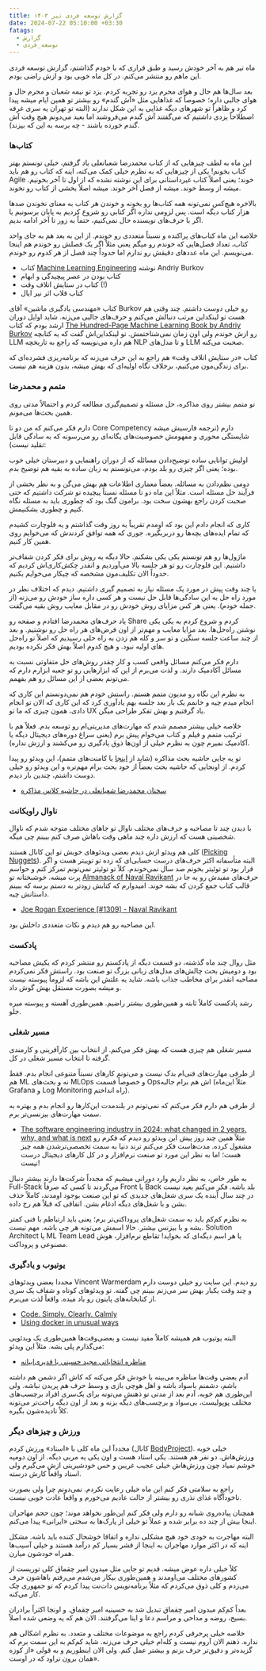 ```yaml
---
title: گزارش توسعه فردی تیر ۱۴۰۳
date: 2024-07-22 05:10:00 +03:30
fatags:
  - گزارش
  - توسعه_فردی
---
```

ماه تیر هم به آخر خودش رسید و طبق قراری که با خودم گذاشتم، گزارش توسعه فردی این ماهم رو منتشر می‌کنم. در کل ماه خوبی بود و ازش راضی بودم. 

بعد سال‌ها هم حال و هوای محرم یزد رو تجربه کردم. یزد تو نیمه شعبان و محرم حال و هوای جالبی داره؛ خصوصاً که غذاهایی مثل «آش گندم» رو بیشتر تو همین ایام میشه پیدا کرد و ظاهراً تو شهرهای دیگه غذایی به این شکل ندارند (البته تو تهران یه سری غرفه اصطلاحاً یزدی داشتیم که می‌گفتند آش گندم می‌فروشند اما بعید می‌دونم هیچ وقت آش گندم خورده باشند - چه برسه به این که بپزند). 

### کتاب‌ها
این ماه به لطف چیزهایی که از کتاب محمدرضا شعبانعلی یاد گرفتم، خیلی تونستم بهتر کتاب بخونم! یکی از چیزهایی که به نظرم خیلی کمک می‌کنه، اینه که کتاب رو هم باید Agile خوند؛ یعنی اصلاً کتاب غیرداستانی برای این نوشته نشده که از اول تا آخر بخونیم. میشه از وسط خوند. میشه از فصل آخر خوند. میشه اصلاً بخشی از کتاب رو نخوند. 

بالاخره هیچ‌کس نمی‌تونه همه کتاب‌ها رو بخونه و خوندن هر کتاب به معنای نخوندن صدها هزار کتاب دیگه است. پس لزومی نداره اگر کتابی رو شروع کردیم به پایان برسونیم یا اگر با حرف‌های نویسنده حال نمی‌کنیم، حتماً به زور تا آخر ادامه بدیم. 

خلاصه این ماه کتاب‌های پراکنده و نسبتاً متعددی رو خوندم. از این به بعد هم به جای واحد کتاب، تعداد فصل‌هایی که خوندم رو میگم یعنی مثلاً اگر یک فصلش رو خوندم هم اینجا می‌نویسم. این ماه عددهای دقیقش رو ندارم اما حدوداً چند فصل از هر کدوم رو خوندم. 

- کتاب [Machine Learning Engineering](https://mlebook.com/) نوشته Andriy Burkov
- کتاب بودن در عصر پیچیدگی و ابهام 
- کتاب در ستایش اتلاف وقت (!) 
- کتاب قلاب اثر نیر ایال

کتاب «مهندسی یادگیری ماشین» آقای Burkov رو خیلی دوست داشتم. چند وقتی هم هست تو لینکداین مرتب دنبالش می‌کنم و حرف‌های جالبی می‌زنه. شاید اوایل دوران ارشد بودم که کتاب [The Hundred-Page Machine Learning Book by Andriy Burkov](https://themlbook.com/) رو ازش خوندم ولی اون زمان نمی‌شناختمش. تو لینکداین‌اش گفت که یه کتابچه LLM هم داره می‌نویسه که راجع به تاریخچه NLP و تا مدل‌های LLM صحبت می‌کنه. 

کتاب «در ستایش اتلاف وقت» هم راجع به این حرف می‌زنه که برنامه‌ریزی فشرده‌ای که برای زندگی‌مون می‌کنیم، برخلاف نگاه اولیه‌ای که بهش میشه، بدون هزینه هم نیست. 

### متمم و محمدرضا
تو متمم بیشتر روی مذاکره، حل مسئله و تصمیم‌گیری مطالعه کردم و احتمالاً مدتی روی همین بحث‌ها می‌مونم. 

دارم فکر می‌کنم که من دو تا Core Competency دارم (ترجمه فارسیش میشه شایستگی محوری و مفهومش خصوصیت‌های یگانه‌ای رو می‌رسونه که به سادگی قابل تقلید نیست):

اولیش توانایی ساده توضیح‌دادن مسائله که از دوران راهنمایی و دبیرستان خیلی خوب بوده؛ یعنی اگر چیزی رو بلد بودم، می‌تونستم به زبان ساده به بقیه هم توضیح بدم.

دومی نظم‌دادن به مسائله. بعضاً معماری اطلاعات هم بهش می‌گن و به نظر بخشی از فرآیند حل مسئله است. مثلاً این ماه دو تا مسئله نسبتاً پیچیده تو شرکت داشتیم که حتی صحبت کردن راجع بهشون سخت بود. برامون گنگ بود که چطوری باید به مسئله نگاه کنیم و چطوری بشکنیمش. 

کاری که انجام دادم این بود که اومدم تقریباً یه روز وقت گذاشتم و یه فلوچارت کشیدم که تمام ایده‌های بچه‌ها رو دربربگیره. جوری که همه توافق کردندش که می‌خوایم روی همین کار کنیم. 

ماژول‌ها رو هم تونستم یکی یکی بشکنم. حالا دیگه یه روش برای فکر کردن شفاف‌تر داشتیم. این فلوچارت رو تو هر جلسه بالا می‌آوردیم و انقدر چکش‌کاری‌اش کردیم که حدوداً الان تکلیف‌مون مشخصه که چیکار می‌خوایم بکنیم. 

یا چند وقت پیش در مورد یک مسئله نیاز به تصمیم گیری داشتیم. دیدم که اختلاف نظر در مورد راه حل به این سادگی‌ها قابل حل نیست و هر کسی داره ساز خودش رو می‌زنه (از جمله خودم). یعنی هر کس مزایای روش خودش رو در مقابل معایب روش بقیه می‌گفت. 

یاد حرف‌های محمدرضا افتادم و صفحه رو Share کردم و شروع کردم به یکی یکی نوشتن راه‌حل‌ها. بعد مزایا معایب و مهم‌تر از اون فرض‌های هر راه حل رو نوشتیم. و بعد از چند ساعت جلسه سنگین و تو سر و کله هم زدن به راه حلی رسیدیم که اصلاً تو راه‌حل های اولیه نبود. و هیچ کدوم اصلاً بهش فکر نکرده بودیم. 

دارم فکر می‌کنم مسائل واقعی کسب و کار چقدر روش‌های حل متفاوتی نسبت به مسائل آکادمیک دارند. و لذت می‌برم از این که ابزارهایی رو تو جعبه ابزارم دارم که می‌تونم بعضی از این مسائل رو هم بفهمم. 

به نظرم این نگاه رو مدیون متمم هستم. راستش خودم هم نمی‌دونستم این کاری که انجام میدم چیه و خانمم یک بار بعد جلسه بهم یادآوری کرد که این کاری که الان تو انجام دادی، همون چیزی که ما تو UX یاد گرفتیم و بهش تفکر طراحی میگن. 

خلاصه خیلی بیشتر مصمم شدم که مهارت‌های مدیریتی‌ام رو توسعه بدم. فعلاً هم با ترکیب متمم و فیلم و کتاب می‌خوام پیش برم (یعنی سراغ دوره‌های دیجیتال دیگه یا آکادمیک نمیرم چون به نظرم خیلی از اون‌ها ذوق یادگیری رو می‌کشند و ارزش نداره). 

تو یه جایی حاشیه بحث مذاکره (شاید از [اینجا](https://iiman.blog.ir/page/%DA%AF%D9%84%DA%86%DB%8C%D9%86-%D9%81%D8%B6%D8%A7%DB%8C-%D9%88%D8%A8) یا کامنت‌های متمم)، این ویدئو رو پیدا کردم. از اونجایی که حاشیه بحث‌ بعضاً از خود بحث برام مهم‌تره و این ویدئو رو خیلی دوست داشتم، چندین بار دیدم. 

- [سخنان محمدرضا شعبانعلی در حاشیه کلاس مذاکره](https://youtu.be/5j89yZ9R-20?t=2849)
### ناوال راویکانت
با دیدن چند تا مصاحبه و حرف‌های مختلف ناوال تو جاهای مختلف متوجه شدم که ناوال شخصیتی هست که ارزش داره چند ماهی وقت باهاش صرف کنم ببینم چی میگه. 

کلی هم ویدئو ازش دیدم بعضی ویدئوهای خوبش تو این کانال هستند ([Picking Nuggets](https://www.youtube.com/@PickingNuggets)). البته متأسفانه اکثر حرف‌های درست حسابی‌ای که زده تو توییتر هست و اگر قرار بود تو توئیتر بخونم صد سال نمی‌خوندم. کلاً تو توئیتر نمی‌تونم تمرکز کنم و حواسم پرت میشه. خوشبختانه تو [Almanack of Naval Ravikant](https://www.navalmanack.com/) حرف‌های مفیدش رو یه جا در قالب کتاب جمع کردن که بشه خوند. امیدوارم که کتابش زودتر به دستم برسه که ببینم داستانش چیه. 

- [Joe Rogan Experience [#1309] - Naval Ravikant](https://www.youtube.com/watch?v=3qHkcs3kG44&t=1137s)

این مصاحبه رو هم دیدم و نکات متعددی داخلش بود. 
### پادکست
مثل روال چند ماه گذشته، دو قسمت دیگه از پادکستم رو منتشر کردم که یکیش مصاحبه بود و دومیش بحث چالش‌های مدل‌های زبانی بزرگ تو صنعت بود. راستش فکر نمی‌کردم مصاحبه انقدر برای مخاطب جذاب باشه. شاید یه علتش این باشه که لزوماً پیوسته نیست و میشه بصورت مستقل بهش گوش داد. 

رشد پادکست کاملاً ثابته و همین‌طوری بیشتر راضیم. همین‌طوری آهسته و پیوسته میره جلو. 
### مسیر شغلی
مسیر شغلی هم چیزی هست که بهش فکر می‌کنم. از انتخاب بین کارآفرینی و کارمندی گرفته تا انتخاب مسیر شغلی در کل. 

از طرفی مهارت‌های فنی‌ام بدک نیست و می‌تونم کارهای نسبتاً متنوعی انجام بدم. فقط هم ML نه و بحث‌های MLOps و خصوصاً قسمت Opsاش هم برام جالبه (مثلاً این‌ماه Grafana و Log Monitoring راه انداختم). 

از طرفی هم دارم فکر می‌کنم که نمی‌تونم در بلندمدت این‌کارها رو انجام بدم و بهتره به سمت مهارت‌های بیزنسی‌تر برم. 

- [The software engineering industry in 2024: what changed in 2 years, why, and what is next](https://www.youtube.com/watch?v=VpPPHDxR9aM)
مثلاً همین چند روز پیش این ویدئو رو دیدم که فکرم رو مشغول کرده. مدت‌هاست فکر می‌کنم ترند دنیا به سمت تخصصی‌ترشدن همه چیز هست؛ اما به نظر این مورد تو صنعت نرم‌افزار و در کل کارهای دیجیتال درست نیست! 

به طور خاص، به نظر داریم وارد دورانی میشیم که مجدداً شرکت‌ها دارند بیشتر دنبال Full-Stack می‌گردند تا کسی که صرفاً Front یا Back بلد باشه. فکر می‌کنم بعید نیست در چند سال آینده یک سری شغل‌های جدیدی که تو این صنعت بوجود اومدند، کاملاً حذف بشن و با شغل‌های دیگه ادغام بشن. اتفاقی که قبلاً هم رخ داده. 

به نظرم کم‌کم باید به سمت شغل‌های پروداکتی‌تر برم؛ یعنی باید ارتباطم با فنی کمتر بشه و با بیزنس بیشتر. حالا اسمش می‌تونه هر چی باشه. مهم نیست. Solution Architect یا ML Team Lead یا هر اسم دیگه‌ای که بخواید! تقاطع نرم‌افزار، هوش مصنوعی و پروداکت. 

### یوتیوب و یادگیری
مجددا بعضی ویدئوهای Vincent Warmerdam رو دیدم. این سایت رو خیلی دوست دارم و چند وقت یکبار بهش سر می‌زنم ببینم چی گفته. تو ویدئوهای کوتاه و شفاف یک سری از کتابخانه‌های پایتون رو یاد میده. واقعاً لذت می‌برم. 
- [Code. Simply. Clearly. Calmly](https://calmcode.io/)
- [Using docker in unusual ways](https://www.youtube.com/watch?v=zfNqp85g5JM)

البته یوتیوب هم همیشه کاملاً مفید نیست و بعضی‌وقت‌ها همین‌طوری یک ویدئویی می‌گذارم پلی بشه. مثلاً این ویدئو:

- [مناظره انتخاباتی مجید حسینی با قدیری‌ابیانه](https://www.youtube.com/watch?v=Z110atm7szE)

آدم بعضی وقت‌ها مناظره می‌بینه با خودش فکر می‌کنه که کاش اگر دشمن هم داشته باشم، دشمنم باسواد باشه و اهل هوچی بازی و وسط حرف هم پریدن نباشه. ولی این‌طوری هم خوبه. آدم بعد از مدتی تو ذهنش می‌تونه برای یک‌سری افراد برچسب‌های مختلف پوپولیست، بی‌سواد و برچسب‌های دیگه بزنه و بعد از اون دیگه راحت‌تر می‌تونه کلاً نادیده‌شون بگیره. 
### ورزش و چیزهای دیگر
مجددآ این ماه کلی با «استاد» ورزش کردم (کانال [BodyProject](https://www.youtube.com/@BodyProjectchallenge)). خیلی خوبه ورزش‌هاش. دو نفر هم هستند. یکی استاد هست و اون یکی یه مربی دیگه. از اون دومیه خوشم نمیاد چون ورزش‌هاش خیلی عجیب غریبن و حس خودشیرینی ازش می‌گیرم ولی استاد واقعاً کارش درسته. 

راجع به سلامتی فکر کنم این ماه خیلی رعایت نکردم. نمی‌دونم چرا ولی بصورت ناخودآگاه غذای نذری رو بیشتر از حالت عادیم می‌خورم و واقعاً عادت خوبی نیست. 

همچنان پیاده‌روی شبانه رو دارم ولی فکر کنم این‌طور نخواهد موند؛ چون حجم مهاجران اینجا بیش از چند ده برابر شده و عملاً تو خیلی از پارک‌ها به سختی «ایرانی» پیدا می‌کنم. 

البته مهاجرت به خودی خود هیچ مشکلی نداره و اتفاقا خوشحال کننده باید باشه. مشکل اینه که در اکثر موارد مهاجران به اینجا از قشر بسیار کم درآمد هستند و خیلی آسیب‌ها همراه خودشون میارن. 

کلاً خیلی داره عوض میشه. قدیم تو جایی مثل میدون امیر چقماق کلی توریست از کشورهای مختلف  می‌اومدند و همین‌طوری بیکار می‌شدم می‌رفتم باهاشون حرف می‌زدم و کلی ذوق می‌کردم که مثلاً برنامه‌نویس دات‌نت پیدا کردم که تو جمهوری چک کار می‌کنه. 

بعداً کم‌کم میدون امیر چقماق تبدیل شد به حسینیه امیر چقماق. و اونجا اکثراً برادران بسیج، روضه و مداحی و مراسم دعا و اینا می‌گرفتند. الان هم که یه وضعی شده اصلاً. 

خلاصه خیلی پرحرفی کردم راجع به موضوعات مختلف و متعدد. به نظرم اشکالی هم نداره. ذهنم الان آروم نیست و کله‌ام خیلی حرف می‌زنه. شاید کم‌کم به این سمت برم که گزیده‌تر و دقیق‌تر حرف بزنم و بیشتر عمل کنم. ولی الان اینطوریم و به قولی «از کوزه همان برون تراود که در اوست». 

